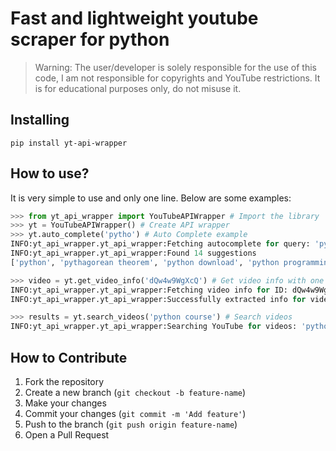 # Fast and lightweight youtube scraper for python
>Warning: The user/developer is solely responsible for the use of this code, I am not responsible for copyrights and YouTube restrictions. It is for educational purposes only, do not misuse it.

## Installing
```
pip install yt-api-wrapper
```

## How to use?
It is very simple to use and only one line. Below are some examples:

```python
>>> from yt_api_wrapper import YouTubeAPIWrapper # Import the library
>>> yt = YouTubeAPIWrapper() # Create API wrapper
>>> yt.auto_complete('pytho') # Auto Complete example
INFO:yt_api_wrapper.yt_api_wrapper:Fetching autocomplete for query: 'pyth'
INFO:yt_api_wrapper.yt_api_wrapper:Found 14 suggestions
['python', 'pythagorean theorem', 'python download', 'python programming', 'pythagorean theorem calculator', 'python compiler', 'python online', 'python dictionary', 'pythagoras', 'python snake', 'pythagorean identities', 'python online compiler', 'pythagorean triples', 'python for loop']

>>> video = yt.get_video_info('dQw4w9WgXcQ') # Get video info with one line
INFO:yt_api_wrapper.yt_api_wrapper:Fetching video info for ID: dQw4w9WgXcQ
INFO:yt_api_wrapper.yt_api_wrapper:Successfully extracted info for video: Rick Astley - Never Gonna Give You Up (Official Video) (4K Remaster)

>>> results = yt.search_videos('python course') # Search videos
INFO:yt_api_wrapper.yt_api_wrapper:Searching YouTube for videos: 'python course'
```

## How to Contribute

1. Fork the repository
2. Create a new branch (`git checkout -b feature-name`)
3. Make your changes
4. Commit your changes (`git commit -m 'Add feature'`)
5. Push to the branch (`git push origin feature-name`)
6. Open a Pull Request
